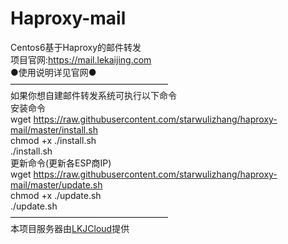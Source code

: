 # Haproxy-mail
Centos6基于Haproxy的邮件转发
<br>项目官网:https://mail.lekaijing.com
<br>●使用说明详见官网●
<br>
——————————————————
<br>
如果你想自建邮件转发系统可执行以下命令
<br>安装命令<br>
wget https://raw.githubusercontent.com/starwulizhang/haproxy-mail/master/install.sh<br>
chmod +x ./install.sh<br>
./install.sh
<br>更新命令(更新各ESP商IP)<br>
wget https://raw.githubusercontent.com/starwulizhang/haproxy-mail/master/update.sh<br>
chmod +x ./update.sh<br>
./update.sh
<br>——————————————————<br>
本项目服务器由<a href="https://yun.lekaijing.com">LKJCloud</a>提供
